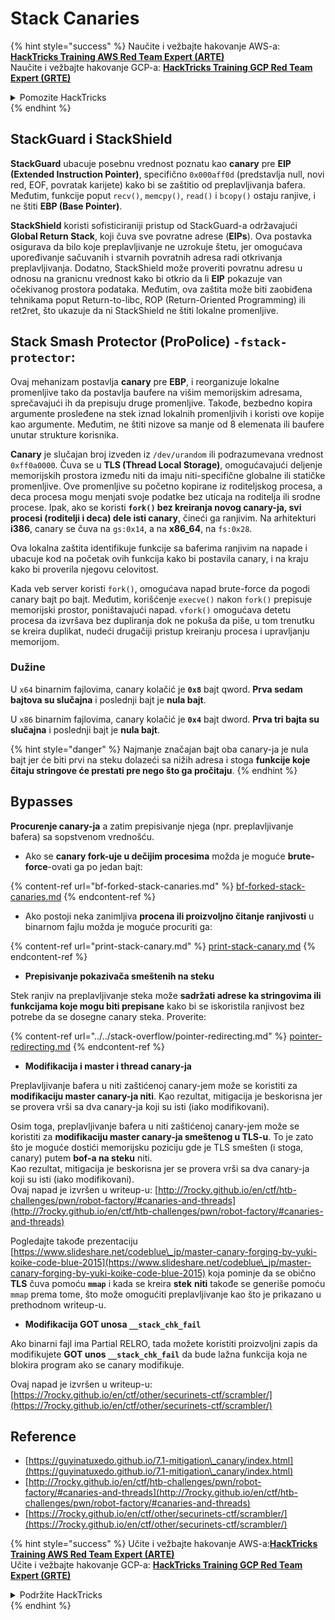 # Stack Canaries

{% hint style="success" %}
Naučite i vežbajte hakovanje AWS-a:<img src="/.gitbook/assets/arte.png" alt="" data-size="line">[**HackTricks Training AWS Red Team Expert (ARTE)**](https://training.hacktricks.xyz/courses/arte)<img src="/.gitbook/assets/arte.png" alt="" data-size="line">\
Naučite i vežbajte hakovanje GCP-a: <img src="/.gitbook/assets/grte.png" alt="" data-size="line">[**HackTricks Training GCP Red Team Expert (GRTE)**<img src="/.gitbook/assets/grte.png" alt="" data-size="line">](https://training.hacktricks.xyz/courses/grte)

<details>

<summary>Pomozite HackTricks</summary>

* Proverite [**planove pretplate**](https://github.com/sponsors/carlospolop)!
* **Pridružite se** 💬 [**Discord grupi**](https://discord.gg/hRep4RUj7f) ili [**telegram grupi**](https://t.me/peass) ili nas **pratite** na **Twitteru** 🐦 [**@hacktricks\_live**](https://twitter.com/hacktricks\_live)**.**
* **Podelite hakovanje trikova slanjem PR-ova na** [**HackTricks**](https://github.com/carlospolop/hacktricks) i [**HackTricks Cloud**](https://github.com/carlospolop/hacktricks-cloud) github repozitorijume.

</details>
{% endhint %}

## **StackGuard i StackShield**

**StackGuard** ubacuje posebnu vrednost poznatu kao **canary** pre **EIP (Extended Instruction Pointer)**, specifično `0x000aff0d` (predstavlja null, novi red, EOF, povratak karijete) kako bi se zaštitio od preplavljivanja bafera. Međutim, funkcije poput `recv()`, `memcpy()`, `read()` i `bcopy()` ostaju ranjive, i ne štiti **EBP (Base Pointer)**.

**StackShield** koristi sofisticiraniji pristup od StackGuard-a održavajući **Global Return Stack**, koji čuva sve povratne adrese (**EIPs**). Ova postavka osigurava da bilo koje preplavljivanje ne uzrokuje štetu, jer omogućava upoređivanje sačuvanih i stvarnih povratnih adresa radi otkrivanja preplavljivanja. Dodatno, StackShield može proveriti povratnu adresu u odnosu na granicnu vrednost kako bi otkrio da li **EIP** pokazuje van očekivanog prostora podataka. Međutim, ova zaštita može biti zaobiđena tehnikama poput Return-to-libc, ROP (Return-Oriented Programming) ili ret2ret, što ukazuje da ni StackShield ne štiti lokalne promenljive.

## **Stack Smash Protector (ProPolice) `-fstack-protector`:**

Ovaj mehanizam postavlja **canary** pre **EBP**, i reorganizuje lokalne promenljive tako da postavlja baufere na višim memorijskim adresama, sprečavajući ih da prepisuju druge promenljive. Takođe, bezbedno kopira argumente prosleđene na stek iznad lokalnih promenljivih i koristi ove kopije kao argumente. Međutim, ne štiti nizove sa manje od 8 elemenata ili baufere unutar strukture korisnika.

**Canary** je slučajan broj izveden iz `/dev/urandom` ili podrazumevana vrednost `0xff0a0000`. Čuva se u **TLS (Thread Local Storage)**, omogućavajući deljenje memorijskih prostora između niti da imaju niti-specifične globalne ili statičke promenljive. Ove promenljive su početno kopirane iz roditeljskog procesa, a deca procesa mogu menjati svoje podatke bez uticaja na roditelja ili srodne procese. Ipak, ako se koristi **`fork()` bez kreiranja novog canary-ja, svi procesi (roditelji i deca) dele isti canary**, čineći ga ranjivim. Na arhitekturi **i386**, canary se čuva na `gs:0x14`, a na **x86\_64**, na `fs:0x28`.

Ova lokalna zaštita identifikuje funkcije sa baferima ranjivim na napade i ubacuje kod na početak ovih funkcija kako bi postavila canary, i na kraju kako bi proverila njegovu celovitost.

Kada veb server koristi `fork()`, omogućava napad brute-force da pogodi canary bajt po bajt. Međutim, korišćenje `execve()` nakon `fork()` prepisuje memorijski prostor, poništavajući napad. `vfork()` omogućava detetu procesa da izvršava bez dupliranja dok ne pokuša da piše, u tom trenutku se kreira duplikat, nudeći drugačiji pristup kreiranju procesa i upravljanju memorijom.

### Dužine

U `x64` binarnim fajlovima, canary kolačić je **`0x8`** bajt qword. **Prva sedam bajtova su slučajna** i poslednji bajt je **nula bajt**.

U `x86` binarnim fajlovima, canary kolačić je **`0x4`** bajt dword. **Prva tri bajta su slučajna** i poslednji bajt je **nula bajt**.

{% hint style="danger" %}
Najmanje značajan bajt oba canary-ja je nula bajt jer će biti prvi na steku dolazeći sa nižih adresa i stoga **funkcije koje čitaju stringove će prestati pre nego što ga pročitaju**.
{% endhint %}

## Bypasses

**Procurenje canary-ja** a zatim prepisivanje njega (npr. preplavljivanje bafera) sa sopstvenom vrednošću.

* Ako se **canary fork-uje u dečijim procesima** možda je moguće **brute-force**-ovati ga po jedan bajt:

{% content-ref url="bf-forked-stack-canaries.md" %}
[bf-forked-stack-canaries.md](bf-forked-stack-canaries.md)
{% endcontent-ref %}

* Ako postoji neka zanimljiva **procena ili proizvoljno čitanje ranjivosti** u binarnom fajlu možda je moguće procuriti ga:

{% content-ref url="print-stack-canary.md" %}
[print-stack-canary.md](print-stack-canary.md)
{% endcontent-ref %}

* **Prepisivanje pokazivača smeštenih na steku**

Stek ranjiv na preplavljivanje steka može **sadržati adrese ka stringovima ili funkcijama koje mogu biti prepisane** kako bi se iskoristila ranjivost bez potrebe da se dosegne canary steka. Proverite:

{% content-ref url="../../stack-overflow/pointer-redirecting.md" %}
[pointer-redirecting.md](../../stack-overflow/pointer-redirecting.md)
{% endcontent-ref %}

* **Modifikacija i master i thread canary-ja**

Preplavljivanje bafera u niti zaštićenoj canary-jem može se koristiti za **modifikaciju master canary-ja niti**. Kao rezultat, mitigacija je beskorisna jer se provera vrši sa dva canary-ja koji su isti (iako modifikovani).

Osim toga, preplavljivanje bafera u niti zaštićenoj canary-jem može se koristiti za **modifikaciju master canary-ja smeštenog u TLS-u**. To je zato što je moguće dostići memorijsku poziciju gde je TLS smešten (i stoga, canary) putem **bof-a na steku** niti.\
Kao rezultat, mitigacija je beskorisna jer se provera vrši sa dva canary-ja koji su isti (iako modifikovani).\
Ovaj napad je izvršen u writeup-u: [http://7rocky.github.io/en/ctf/htb-challenges/pwn/robot-factory/#canaries-and-threads](http://7rocky.github.io/en/ctf/htb-challenges/pwn/robot-factory/#canaries-and-threads)

Pogledajte takođe prezentaciju [https://www.slideshare.net/codeblue\_jp/master-canary-forging-by-yuki-koike-code-blue-2015](https://www.slideshare.net/codeblue\_jp/master-canary-forging-by-yuki-koike-code-blue-2015) koja pominje da se obično **TLS** čuva pomoću **`mmap`** i kada se kreira **stek** **niti** takođe se generiše pomoću `mmap` prema tome, što može omogućiti preplavljivanje kao što je prikazano u prethodnom writeup-u.

* **Modifikacija GOT unosa `__stack_chk_fail`**

Ako binarni fajl ima Partial RELRO, tada možete koristiti proizvoljni zapis da modifikujete **GOT unos `__stack_chk_fail`** da bude lažna funkcija koja ne blokira program ako se canary modifikuje.

Ovaj napad je izvršen u writeup-u: [https://7rocky.github.io/en/ctf/other/securinets-ctf/scrambler/](https://7rocky.github.io/en/ctf/other/securinets-ctf/scrambler/)
## Reference

* [https://guyinatuxedo.github.io/7.1-mitigation\_canary/index.html](https://guyinatuxedo.github.io/7.1-mitigation\_canary/index.html)
* [http://7rocky.github.io/en/ctf/htb-challenges/pwn/robot-factory/#canaries-and-threads](http://7rocky.github.io/en/ctf/htb-challenges/pwn/robot-factory/#canaries-and-threads)
* [https://7rocky.github.io/en/ctf/other/securinets-ctf/scrambler/](https://7rocky.github.io/en/ctf/other/securinets-ctf/scrambler/)

{% hint style="success" %}
Učite i vežbajte hakovanje AWS-a:<img src="/.gitbook/assets/arte.png" alt="" data-size="line">[**HackTricks Training AWS Red Team Expert (ARTE)**](https://training.hacktricks.xyz/courses/arte)<img src="/.gitbook/assets/arte.png" alt="" data-size="line">\
Učite i vežbajte hakovanje GCP-a: <img src="/.gitbook/assets/grte.png" alt="" data-size="line">[**HackTricks Training GCP Red Team Expert (GRTE)**<img src="/.gitbook/assets/grte.png" alt="" data-size="line">](https://training.hacktricks.xyz/courses/grte)

<details>

<summary>Podržite HackTricks</summary>

* Proverite [**planove pretplate**](https://github.com/sponsors/carlospolop)!
* **Pridružite se** 💬 [**Discord grupi**](https://discord.gg/hRep4RUj7f) ili [**telegram grupi**](https://t.me/peass) ili **pratite** nas na **Twitteru** 🐦 [**@hacktricks\_live**](https://twitter.com/hacktricks\_live)**.**
* **Podelite hakovanje trikova slanjem PR-ova na** [**HackTricks**](https://github.com/carlospolop/hacktricks) i [**HackTricks Cloud**](https://github.com/carlospolop/hacktricks-cloud) github repozitorijume.

</details>
{% endhint %}
